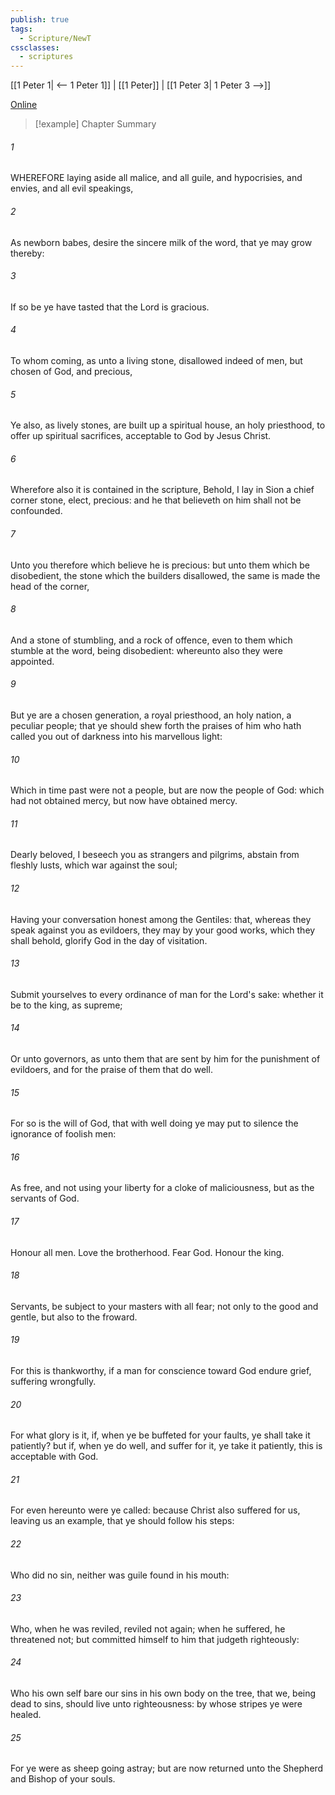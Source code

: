 ```yaml
---
publish: true
tags:
  - Scripture/NewT
cssclasses:
  - scriptures
---
```

[[1 Peter 1| <-- 1 Peter 1]] | [[1 Peter]] | [[1 Peter 3| 1 Peter 3 -->]]

[Online](https://churchofjesuschrist.org/study/scriptures/nt/1-pet/2?lang=eng)

>[!example] Chapter Summary
>
###### 1
WHEREFORE laying aside all malice, and all guile, and hypocrisies, and envies, and all evil speakings,
###### 2
As newborn babes, desire the sincere milk of the word, that ye may grow thereby:
###### 3
If so be ye have tasted that the Lord is gracious.
###### 4
To whom coming, as unto a living stone, disallowed indeed of men, but chosen of God, and precious,
###### 5
Ye also, as lively stones, are built up a spiritual house, an holy priesthood, to offer up spiritual sacrifices, acceptable to God by Jesus Christ.
###### 6
Wherefore also it is contained in the scripture, Behold, I lay in Sion a chief corner stone, elect, precious: and he that believeth on him shall not be confounded.
###### 7
Unto you therefore which believe he is precious: but unto them which be disobedient, the stone which the builders disallowed, the same is made the head of the corner,
###### 8
And a stone of stumbling, and a rock of offence, even to them which stumble at the word, being disobedient: whereunto also they were appointed.
###### 9
But ye are a chosen generation, a royal priesthood, an holy nation, a peculiar people; that ye should shew forth the praises of him who hath called you out of darkness into his marvellous light:
###### 10
Which in time past were not a people, but are now the people of God: which had not obtained mercy, but now have obtained mercy.
###### 11
Dearly beloved, I beseech you as strangers and pilgrims, abstain from fleshly lusts, which war against the soul;
###### 12
Having your conversation honest among the Gentiles: that, whereas they speak against you as evildoers, they may by your good works, which they shall behold, glorify God in the day of visitation.
###### 13
Submit yourselves to every ordinance of man for the Lord's sake: whether it be to the king, as supreme;
###### 14
Or unto governors, as unto them that are sent by him for the punishment of evildoers, and for the praise of them that do well.
###### 15
For so is the will of God, that with well doing ye may put to silence the ignorance of foolish men:
###### 16
As free, and not using your liberty for a cloke of maliciousness, but as the servants of God.
###### 17
Honour all men. Love the brotherhood. Fear God. Honour the king.
###### 18
Servants, be subject to your masters with all fear; not only to the good and gentle, but also to the froward.
###### 19
For this is thankworthy, if a man for conscience toward God endure grief, suffering wrongfully.
###### 20
For what glory is it, if, when ye be buffeted for your faults, ye shall take it patiently? but if, when ye do well, and suffer for it, ye take it patiently, this is acceptable with God.
###### 21
For even hereunto were ye called: because Christ also suffered for us, leaving us an example, that ye should follow his steps:
###### 22
Who did no sin, neither was guile found in his mouth:
###### 23
Who, when he was reviled, reviled not again; when he suffered, he threatened not; but committed himself to him that judgeth righteously:
###### 24
Who his own self bare our sins in his own body on the tree, that we, being dead to sins, should live unto righteousness: by whose stripes ye were healed.
###### 25
For ye were as sheep going astray; but are now returned unto the Shepherd and Bishop of your souls.



